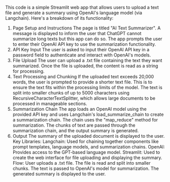 This code is a simple Streamlit web app that allows users to upload a text file and generate a summary using OpenAI's language model (via Langchain). Here's a breakdown of its functionality:

1. Page Setup and Instructions
The page is titled "AI Text Summarizer".
A message is displayed to inform the user that ChatGPT cannot summarize long texts but this app can do so.
The app prompts the user to enter their OpenAI API key to use the summarization functionality.
2. API Key Input
The user is asked to input their OpenAI API key in a password field to authenticate and interact with OpenAI's models.
3. File Upload
The user can upload a .txt file containing the text they want summarized.
Once the file is uploaded, the content is read as a string for processing.
4. Text Processing and Chunking
If the uploaded text exceeds 20,000 words, the user is prompted to provide a shorter text file. This is to ensure the text fits within the processing limits of the model.
The text is split into smaller chunks of up to 5000 characters using RecursiveCharacterTextSplitter, which allows large documents to be processed in manageable sections.
5. Summarization Chain
The app loads an OpenAI model using the provided API key and uses Langchain's load_summarize_chain to create a summarization chain. The chain uses the "map_reduce" method for summarization.
The chunks of text are passed through the summarization chain, and the output summary is generated.
6. Output
The summary of the uploaded document is displayed to the user.
Key Libraries:
Langchain: Used for chaining together components like prompt templates, language models, and summarization chains.
OpenAI: Provides access to the GPT-based language model.
Streamlit: Used to create the web interface for file uploading and displaying the summary.
Flow:
User uploads a .txt file.
The file is read and split into smaller chunks.
The text is passed to OpenAI's model for summarization.
The generated summary is displayed to the user.
